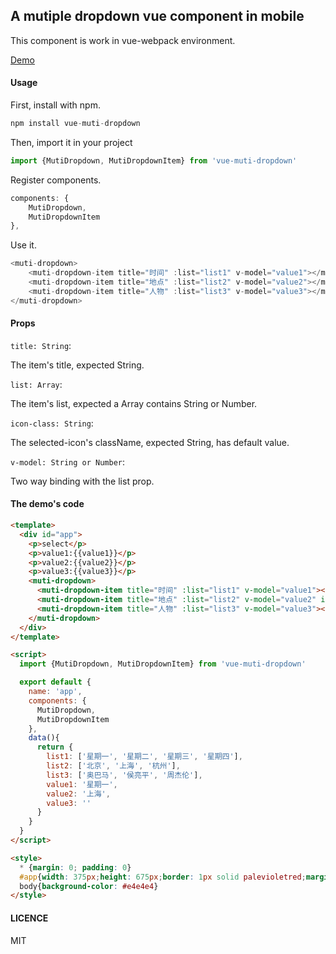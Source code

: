 A mutiple dropdown vue component in mobile
---

This component is work in vue-webpack environment.

[Demo](http://github.io/lavyun/vue-muti-dropdown)

#### Usage

First, install with npm.

```js
npm install vue-muti-dropdown
```

Then, import it in your project

```js
import {MutiDropdown, MutiDropdownItem} from 'vue-muti-dropdown'
```

Register components.
```js
components: {
	MutiDropdown,
	MutiDropdownItem
},
```

Use it.
```js
<muti-dropdown>
	<muti-dropdown-item title="时间" :list="list1" v-model="value1"></muti-dropdown-item>
	<muti-dropdown-item title="地点" :list="list2" v-model="value2"></muti-dropdown-item>
	<muti-dropdown-item title="人物" :list="list3" v-model="value3"></muti-dropdown-item>
</muti-dropdown>
```

#### Props

`title: String`:

The item's title, expected String.

`list: Array`:

The item's list, expected a Array contains String or Number.

`icon-class: String`:

The selected-icon's className, expected String, has default value.

`v-model: String or Number`:

Two way binding with the list prop.

#### The demo's code

```html
<template>
  <div id="app">
    <p>select</p>
    <p>value1:{{value1}}</p>
    <p>value2:{{value2}}</p>
    <p>value3:{{value3}}</p>
    <muti-dropdown>
      <muti-dropdown-item title="时间" :list="list1" v-model="value1"></muti-dropdown-item>
      <muti-dropdown-item title="地点" :list="list2" v-model="value2" icon-class="iconfont icon-danxuanon"></muti-dropdown-item>
      <muti-dropdown-item title="人物" :list="list3" v-model="value3"></muti-dropdown-item>
    </muti-dropdown>
  </div>
</template>

<script>
  import {MutiDropdown, MutiDropdownItem} from 'vue-muti-dropdown'

  export default {
    name: 'app',
    components: {
      MutiDropdown,
      MutiDropdownItem
    },
    data(){
      return {
        list1: ['星期一', '星期二', '星期三', '星期四'],
        list2: ['北京', '上海', '杭州'],
        list3: ['奥巴马', '侯亮平', '周杰伦'],
        value1: '星期一',
        value2: '上海',
        value3: ''
      }
    }
  }
</script>

<style>
  * {margin: 0; padding: 0}
  #app{width: 375px;height: 675px;border: 1px solid palevioletred;margin: 100px auto}
  body{background-color: #e4e4e4}
</style>
```

#### LICENCE
MIT







